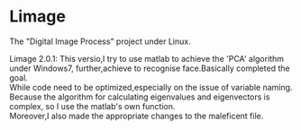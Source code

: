 # Limage
The "Digital Image Process" project under Linux.

Limage 2.0.1:
  This versio,I try to use matlab to achieve the 'PCA' algorithm under Windows7,
further,achieve to recognise face.Basically completed the goal.   
  While code need to be optimized,especially on the issue of variable naming.
  Because the algorithm for calculating eigenvalues and eigenvectors is complex,
so I use the matlab's own function.   
  Moreover,I also made the appropriate changes to the maleficent file.
